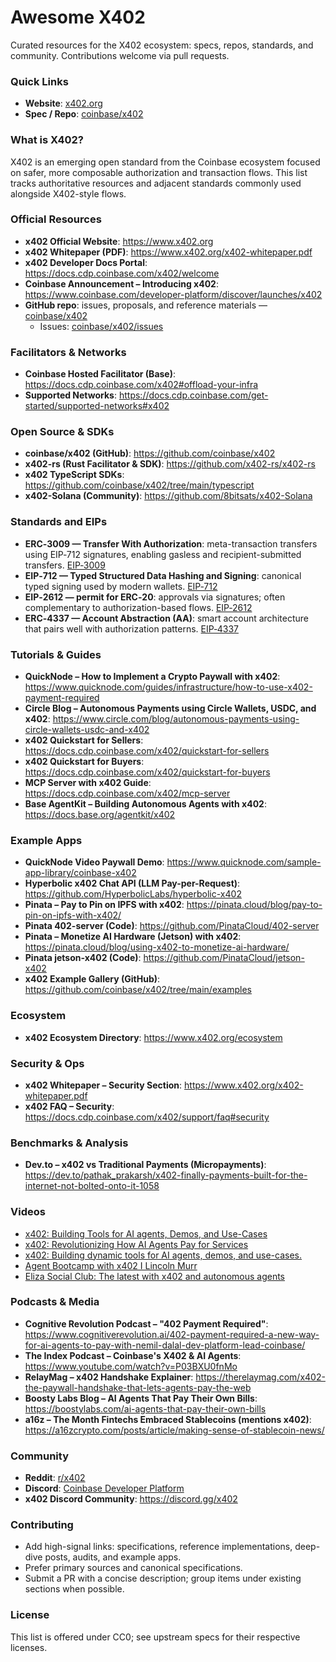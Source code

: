 # Awesome X402

Curated resources for the X402 ecosystem: specs, repos, standards, and community. Contributions welcome via pull requests.

### Quick Links
- **Website**: [x402.org](https://www.x402.org/)
- **Spec / Repo**: [coinbase/x402](https://github.com/coinbase/x402)

### What is X402?
X402 is an emerging open standard from the Coinbase ecosystem focused on safer, more composable authorization and transaction flows. This list tracks authoritative resources and adjacent standards commonly used alongside X402-style flows.

### Official Resources
- **x402 Official Website**: https://www.x402.org
- **x402 Whitepaper (PDF)**: https://www.x402.org/x402-whitepaper.pdf
- **x402 Developer Docs Portal**: https://docs.cdp.coinbase.com/x402/welcome
- **Coinbase Announcement – Introducing x402**: https://www.coinbase.com/developer-platform/discover/launches/x402
- **GitHub repo**: issues, proposals, and reference materials — [coinbase/x402](https://github.com/coinbase/x402)
  - Issues: [coinbase/x402/issues](https://github.com/coinbase/x402/issues)

### Facilitators & Networks
- **Coinbase Hosted Facilitator (Base)**: https://docs.cdp.coinbase.com/x402#offload-your-infra
- **Supported Networks**: https://docs.cdp.coinbase.com/get-started/supported-networks#x402

### Open Source & SDKs
- **coinbase/x402 (GitHub)**: https://github.com/coinbase/x402
- **x402-rs (Rust Facilitator & SDK)**: https://github.com/x402-rs/x402-rs
- **x402 TypeScript SDKs**: https://github.com/coinbase/x402/tree/main/typescript
- **x402-Solana (Community)**: https://github.com/8bitsats/x402-Solana

### Standards and EIPs
- **ERC‑3009 — Transfer With Authorization**: meta-transaction transfers using EIP‑712 signatures, enabling gasless and recipient-submitted transfers. [EIP‑3009](https://eips.ethereum.org/EIPS/eip-3009)
- **EIP‑712 — Typed Structured Data Hashing and Signing**: canonical typed signing used by modern wallets. [EIP‑712](https://eips.ethereum.org/EIPS/eip-712)
- **EIP‑2612 — permit for ERC‑20**: approvals via signatures; often complementary to authorization-based flows. [EIP‑2612](https://eips.ethereum.org/EIPS/eip-2612)
- **ERC‑4337 — Account Abstraction (AA)**: smart account architecture that pairs well with authorization patterns. [EIP‑4337](https://eips.ethereum.org/EIPS/eip-4337)

### Tutorials & Guides
- **QuickNode – How to Implement a Crypto Paywall with x402**: https://www.quicknode.com/guides/infrastructure/how-to-use-x402-payment-required
- **Circle Blog – Autonomous Payments using Circle Wallets, USDC, and x402**: https://www.circle.com/blog/autonomous-payments-using-circle-wallets-usdc-and-x402
- **x402 Quickstart for Sellers**: https://docs.cdp.coinbase.com/x402/quickstart-for-sellers
- **x402 Quickstart for Buyers**: https://docs.cdp.coinbase.com/x402/quickstart-for-buyers
- **MCP Server with x402 Guide**: https://docs.cdp.coinbase.com/x402/mcp-server
- **Base AgentKit – Building Autonomous Agents with x402**: https://docs.base.org/agentkit/x402

### Example Apps
- **QuickNode Video Paywall Demo**: https://www.quicknode.com/sample-app-library/coinbase-x402
- **Hyperbolic x402 Chat API (LLM Pay-per-Request)**: https://github.com/HyperbolicLabs/hyperbolic-x402
- **Pinata – Pay to Pin on IPFS with x402**: https://pinata.cloud/blog/pay-to-pin-on-ipfs-with-x402/
- **Pinata 402-server (Code)**: https://github.com/PinataCloud/402-server
- **Pinata – Monetize AI Hardware (Jetson) with x402**: https://pinata.cloud/blog/using-x402-to-monetize-ai-hardware/
- **Pinata jetson-x402 (Code)**: https://github.com/PinataCloud/jetson-x402
- **x402 Example Gallery (GitHub)**: https://github.com/coinbase/x402/tree/main/examples

### Ecosystem
- **x402 Ecosystem Directory**: https://www.x402.org/ecosystem

### Security & Ops
- **x402 Whitepaper – Security Section**: https://www.x402.org/x402-whitepaper.pdf
- **x402 FAQ – Security**: https://docs.cdp.coinbase.com/x402/support/faq#security

### Benchmarks & Analysis
- **Dev.to – x402 vs Traditional Payments (Micropayments)**: https://dev.to/pathak_prakarsh/x402-finally-payments-built-for-the-internet-not-bolted-onto-it-1058

### Videos
- [x402: Building Tools for AI agents, Demos, and Use-Cases](https://www.youtube.com/watch?v=Nodgp7fiPQc&t=197s)
- [x402: Revolutionizing How AI Agents Pay for Services](https://www.youtube.com/watch?v=UQJl8jCDMlo)
- [x402: Building dynamic tools for AI agents, demos, and use-cases.](https://www.youtube.com/watch?v=pL5LxhZ8iCY)
- [Agent Bootcamp with x402 I Lincoln Murr](https://www.youtube.com/watch?v=GtrX9gHfLak)
- [Eliza Social Club: The latest with x402 and autonomous agents](https://www.youtube.com/watch?v=gvLWsY3l_zU)

### Podcasts & Media
- **Cognitive Revolution Podcast – "402 Payment Required"**: https://www.cognitiverevolution.ai/402-payment-required-a-new-way-for-ai-agents-to-pay-with-nemil-dalal-dev-platform-lead-coinbase/
- **The Index Podcast – Coinbase's X402 & AI Agents**: https://www.youtube.com/watch?v=P03BXU0fnMo
- **RelayMag – x402 Handshake Explainer**: https://therelaymag.com/x402-the-paywall-handshake-that-lets-agents-pay-the-web
- **Boosty Labs Blog – AI Agents That Pay Their Own Bills**: https://boostylabs.com/ai-agents-that-pay-their-own-bills
- **a16z – The Month Fintechs Embraced Stablecoins (mentions x402)**: https://a16zcrypto.com/posts/article/making-sense-of-stablecoin-news/

### Community
- **Reddit**: [r/x402](https://www.reddit.com/r/x402/)
- **Discord**: [Coinbase Developer Platform](https://discord.com/invite/cdp)
- **x402 Discord Community**: https://discord.gg/x402

### Contributing
- Add high-signal links: specifications, reference implementations, deep-dive posts, audits, and example apps.
- Prefer primary sources and canonical specifications.
- Submit a PR with a concise description; group items under existing sections when possible.

### License
This list is offered under CC0; see upstream specs for their respective licenses.